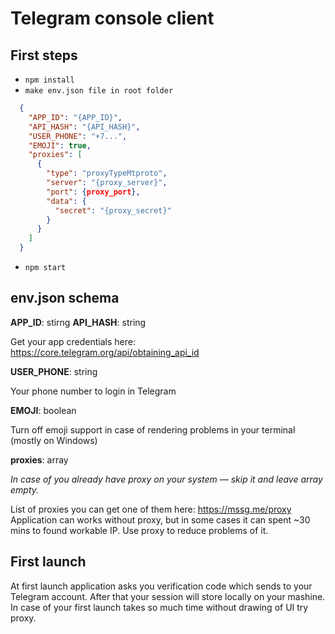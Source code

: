 # Telegram console client

## First steps
- `npm install`
- `make env.json file in root folder`

```json
  {
    "APP_ID": "{APP_ID}",
    "API_HASH": "{API_HASH}",
    "USER_PHONE": "+7...",
    "EMOJI": true,
    "proxies": [
      {
        "type": "proxyTypeMtproto",
        "server": "{proxy_server}",
        "port": {proxy_port},
        "data": {
          "secret": "{proxy_secret}"
        }
      }
    ]
  }
```
- `npm start`

## env.json schema

**APP_ID**: stirng
**API_HASH**: string

Get your app credentials here:
https://core.telegram.org/api/obtaining_api_id

**USER_PHONE**: string

Your phone number to login in Telegram

**EMOJI**: boolean

Turn off emoji support in case of rendering problems in your terminal (mostly on Windows)

**proxies**: array

*In case of you already have proxy on your system — skip it and leave array empty.*

List of proxies you can get one of them here: https://mssg.me/proxy
Application can works without proxy, but in some cases it can spent ~30 mins to found workable IP. Use proxy to reduce problems of it.

## First launch

At first launch application asks you verification code which sends to your Telegram account. After that your session will store locally on your mashine. In case of your first launch takes so much time without drawing of UI try proxy.
